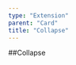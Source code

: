 ```yaml
---
type: "Extension"
parent: "Card"
title: "Collapse"
---
```


##Collapse

<demo>
  <demovanilla src="inline/extension/card/collapse">
  </demovanilla>
</demo>
